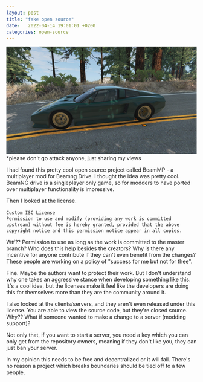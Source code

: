 ```yaml
---
layout: post
title: "fake open source"
date:   2022-04-14 19:01:01 +0200
categories: open-source
---
```


![image of car](/assets/20220414191012_1.jpg)
*please don't go attack anyone, just sharing my views

I had found this pretty cool open source project called BeamMP - a multiplayer mod for Beamng Drive. I thought the idea was pretty cool. BeamNG drive is a singleplayer only game, so for modders to have ported over multiplayer functionality is impressive.

Then I looked at the license.

```
Custom ISC License
Permission to use and modify (providing any work is committed upstream) without fee is hereby granted, provided that the above copyright notice and this permission notice appear in all copies.
```

Wtf?? Permission to use as long as the work is committed to the master branch? Who does this help besides the creators? Why is there any incentive for anyone contribute if they can't even benefit from the changes? These people are working on a policy of "success for me but not for thee".

Fine. Maybe the authors want to protect their work. But I don't understand why one takes an aggressive stance when developing something like this. It's a cool idea, but the licenses make it feel like the developers are doing this for themselves more than they are the community around it.

I also looked at the clients/servers, and they aren't even released under this license. You are able to view the source code, but they're closed source. Why?? What if someone wanted to make a change to a server (modding support)?

Not only that, if you want to start a server, you need a key which you can only get from the repository owners, meaning if they don't like you, they can just ban your server.

In my opinion this needs to be free and decentralized or it will fail. There's no reason a project which breaks boundaries should be tied off to a few people.
